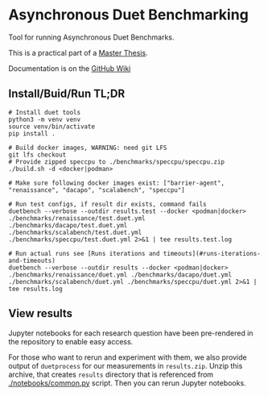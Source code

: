 # Asynchronous Duet Benchmarking

Tool for running Asynchronous Duet Benchmarks.

This is a practical part of a [Master Thesis](https://github.com/TomasDrozdik/asynchronous-duet-thesis).

Documentation is on the [GitHub Wiki](https://github.com/TomasDrozdik/asynchronous-duet/wiki)

## Install/Buid/Run TL;DR

```
# Install duet tools
python3 -m venv venv
source venv/bin/activate
pip install .

# Build docker images, WARNING: need git LFS
git lfs checkout
# Provide zipped speccpu to ./benchmarks/speccpu/speccpu.zip
./build.sh -d <docker|podman>

# Make sure following docker images exist: ["barrier-agent", "renaissance", "dacapo", "scalabench", "speccpu"]

# Run test configs, if result dir exists, command fails
duetbench --verbose --outdir results.test --docker <podman|docker> ./benchmarks/renaissance/test.duet.yml ./benchmarks/dacapo/test.duet.yml ./benchmarks/scalabench/test.duet.yml ./benchmarks/speccpu/test.duet.yml 2>&1 | tee results.test.log

# Run actual runs see [Runs iterations and timeouts](#runs-iterations-and-timeouts)
duetbench --verbose --outdir results --docker <podman|docker> ./benchmarks/renaissance/duet.yml ./benchmarks/dacapo/duet.yml ./benchmarks/scalabench/duet.yml ./benchmarks/speccpu/duet.yml 2>&1 | tee results.log
```

## View results
Jupyter notebooks for each research question have been pre-rendered in the repository to enable easy access.

For those who want to rerun and experiment with them, we also provide output of `duetprocess` for our measurements in `results.zip`.
Unzip this archive, that creates `results` directory that is referenced from [./notebooks/common.py](./notebooks/common.py) script.
Then you can rerun Jupyter notebooks.
